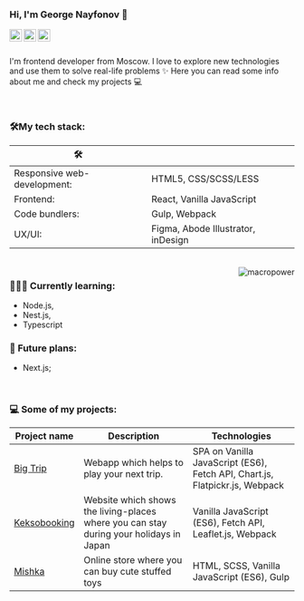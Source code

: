 ### Hi, I'm George Nayfonov 👋

<a href="https://github.com/greco-code">
  <img align="left" alt="George's Github" width="22px" src="https://cdn.jsdelivr.net/npm/simple-icons@v3/icons/github.svg" />
</a>
<a href="https://t.me/george_nayfonov">
  <img align="left" alt="George's Telegram" width="22px" src="https://cdn.jsdelivr.net/npm/simple-icons@v3/icons/telegram.svg" />
</a>
<a href="https://instagram.com/george_nayfonov/">
  <img align="left" alt="Pawan's Instagram" width="22px" src="https://cdn.jsdelivr.net/npm/simple-icons@v3/icons/instagram.svg" />
</a>

<br/>
<br/>

I'm frontend developer from Moscow. I love to explore new technologies and use them to solve real-life problems ✨ Here you can read some info about me and check my projects 💻

<br/>

### 🛠My tech stack:


|     🛠                          |                                    |
|---------------------------------|------------------------------------|
|   Responsive web-development:   | HTML5, CSS/SCSS/LESS               |
|   Frontend:                     | React, Vanilla JavaScript          |
|   Code bundlers:                | Gulp, Webpack                      |
|   UX/UI:                        | Figma, Abode Illustrator, inDesign |

</br>

<a href="#macropower-title">
  <img src="https://github-readme-stats.vercel.app/api?username=greco-code&show_icons=true&count_private=true&include_all_commits=true" alt="macropower" align="right" />
</a>

### 👩🏻‍🎓 Currently learning:
- Node.js,
- Nest.js,
- Typescript

### 🚀 Future plans:
- Next.js;

</br>

### 💻 Some of my projects:

| Project name        | Description          | Technologies  |
| ------------- | ------------- | ----- |
| [Big Trip](https://github.com/greco-code/1035371-big-trip-14) | Webapp which helps to play your next trip. | SPA on Vanilla JavaScript (ES6), Fetch API, Chart.js, Flatpickr.js, Webpack |
| [Keksobooking](https://github.com/greco-code/1035371-keksobooking-22) | Website which shows the living-places where you can stay during your holidays in Japan | Vanilla JavaScript (ES6), Fetch API, Leaflet.js, Webpack|
| [Mishka](https://github.com/greco-code/1035371-mishka-21) | Online store where you can buy cute stuffed toys | HTML, SCSS, Vanilla JavaScript (ES6), Gulp |
